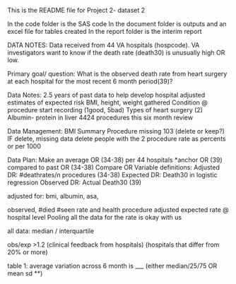 This is the README file for Project 2- dataset 2

In the code folder is the SAS code 
In the document folder is outputs and an excel file for tables created
In the report folder is the interim report



DATA NOTES:
Data received from 44 VA hospitals (hospcode).
VA investigators want to know if the death rate (death30) is unusually high OR low. 

Primary goal/ question: What is the observed death rate from heart surgery at each hospital for the most recent 6 month period(39)?  

Data Notes:
2.5 years of past data to help develop hospital adjusted estimates of expected risk
BMI, height, weight gathered
Condition @ procedure start recording (1good, 5bad)
Types of heart surgery (2)
Albumin- protein in liver
4424 procedures this six month review

Data Management:
BMI Summary
Procedure missing 103 (delete or keep?) IF delete, missing data
delete people with the 2 procedure 
rate as percents or per 1000

Data Plan:
Make an average OR (34-38) per 44 hospitals
*anchor OR (39) compared to past OR (34-38)
Compare OR 
Variable definitions:
Adjusted DR: #deathrates/n procedures (34-38)
Expected DR: Death30 in logistic regression
Observed DR: Actual Death30 (39) 

adjusted for: bmi, albumin, asa, 

observed, #died #seen rate and health procedure adjusted expected rate @ hospital level
Pooling all the data for the rate is okay with us


all data: median / interquartile 

obs/exp >1.2 (clinical feedback from hospitals) (hospitals that differ from 20% or more)

table 1: average variation across 6 month is ___ (either median/25/75 OR mean sd **) 

	 